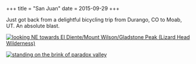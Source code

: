 +++
title = "San Juan"
date = 2015-09-29
+++

Just got back from a delightful bicycling trip from Durango, CO to Moab, UT. An
absolute blast.

[![looking NE towards El Diente/Mount Wilson/Gladstone Peak (Lizard Head Wilderness)](http://1.bp.blogspot.com/-K6hqMIUkAW0/VgrJff3QKNI/AAAAAAAAEno/syN0Ene0biY/s400/Untitled.jpg)](http://1.bp.blogspot.com/-K6hqMIUkAW0/VgrJff3QKNI/AAAAAAAAEno/syN0Ene0biY/s1600/Untitled.jpg)

[![standing on the brink of paradox valley](http://4.bp.blogspot.com/-rYfVGnBLUtE/VgrI7DHMjGI/AAAAAAAAEng/NSt5wRT8hqk/s400/IMG_0213.JPG)](http://4.bp.blogspot.com/-rYfVGnBLUtE/VgrI7DHMjGI/AAAAAAAAEng/NSt5wRT8hqk/s1600/IMG_0213.JPG)
